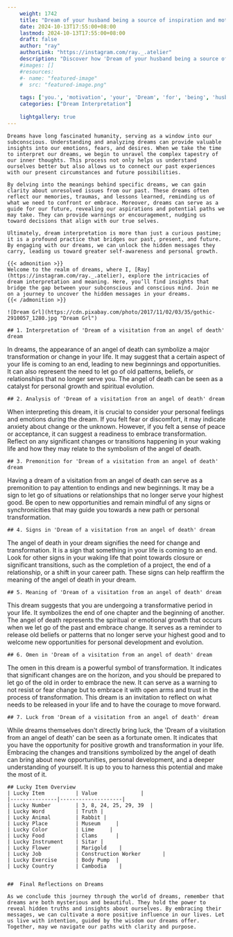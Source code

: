 ```yaml
---
    weight: 1742
    title: "Dream of your husband being a source of inspiration and motivation for you."  # Assuming 'title' column exists
    date: 2024-10-13T17:55:00+08:00
    lastmod: 2024-10-13T17:55:00+08:00
    draft: false
    author: "ray"
    authorLink: "https://instagram.com/ray._.atelier"
    description: "Discover how 'Dream of your husband being a source of inspiration and motivation for you.' can interpret your future and uncover its significant meanings in your life."
    #images: []
    #resources:
    #- name: "featured-image"
    #  src: "featured-image.png"
    
    tags: ['you.', 'motivation', 'your', 'Dream', 'for', 'being', 'husband', 'a', 'inspiration', 'and', 'of', 'source']
    categories: ["Dream Interpretation"]
    
    lightgallery: true
---
```

    
    Dreams have long fascinated humanity, serving as a window into our subconscious. Understanding and analyzing dreams can provide valuable insights into our emotions, fears, and desires. When we take the time to interpret our dreams, we begin to unravel the complex tapestry of our inner thoughts. This process not only helps us understand ourselves better but also allows us to connect our past experiences with our present circumstances and future possibilities.
    
    By delving into the meanings behind specific dreams, we can gain clarity about unresolved issues from our past. These dreams often reflect our memories, traumas, and lessons learned, reminding us of what we need to confront or embrace. Moreover, dreams can serve as a guide for our future, revealing our aspirations and potential paths we may take. They can provide warnings or encouragement, nudging us toward decisions that align with our true selves.
    
    Ultimately, dream interpretation is more than just a curious pastime; it is a profound practice that bridges our past, present, and future. By engaging with our dreams, we can unlock the hidden messages they carry, leading us toward greater self-awareness and personal growth.
    
    {{< admonition >}}
    Welcome to the realm of dreams, where I, [Ray](https://instagram.com/ray._.atelier), explore the intricacies of dream interpretation and meaning. Here, you’ll find insights that bridge the gap between your subconscious and conscious mind. Join me on a journey to uncover the hidden messages in your dreams.
    {{< /admonition >}}
    
    ![Dream Grl](https://cdn.pixabay.com/photo/2017/11/02/03/35/gothic-2910057_1280.jpg "Dream Grl")
    
    ## 1. Interpretation of 'Dream of a visitation from an angel of death' dream
    
In dreams, the appearance of an angel of death can symbolize a major transformation or change in your life. It may suggest that a certain aspect of your life is coming to an end, leading to new beginnings and opportunities. It can also represent the need to let go of old patterns, beliefs, or relationships that no longer serve you. The angel of death can be seen as a catalyst for personal growth and spiritual evolution.
    
    ## 2. Analysis of 'Dream of a visitation from an angel of death' dream
    
When interpreting this dream, it is crucial to consider your personal feelings and emotions during the dream. If you felt fear or discomfort, it may indicate anxiety about change or the unknown. However, if you felt a sense of peace or acceptance, it can suggest a readiness to embrace transformation. Reflect on any significant changes or transitions happening in your waking life and how they may relate to the symbolism of the angel of death.
    
    ## 3. Premonition for 'Dream of a visitation from an angel of death' dream
    
Having a dream of a visitation from an angel of death can serve as a premonition to pay attention to endings and new beginnings. It may be a sign to let go of situations or relationships that no longer serve your highest good. Be open to new opportunities and remain mindful of any signs or synchronicities that may guide you towards a new path or personal transformation.
    
    ## 4. Signs in 'Dream of a visitation from an angel of death' dream
    
The angel of death in your dream signifies the need for change and transformation. It is a sign that something in your life is coming to an end. Look for other signs in your waking life that point towards closure or significant transitions, such as the completion of a project, the end of a relationship, or a shift in your career path. These signs can help reaffirm the meaning of the angel of death in your dream.
    
    ## 5. Meaning of 'Dream of a visitation from an angel of death' dream
    
This dream suggests that you are undergoing a transformative period in your life. It symbolizes the end of one chapter and the beginning of another. The angel of death represents the spiritual or emotional growth that occurs when we let go of the past and embrace change. It serves as a reminder to release old beliefs or patterns that no longer serve your highest good and to welcome new opportunities for personal development and evolution.
    
    ## 6. Omen in 'Dream of a visitation from an angel of death' dream
    
The omen in this dream is a powerful symbol of transformation. It indicates that significant changes are on the horizon, and you should be prepared to let go of the old in order to embrace the new. It can serve as a warning to not resist or fear change but to embrace it with open arms and trust in the process of transformation. This dream is an invitation to reflect on what needs to be released in your life and to have the courage to move forward.
    
    ## 7. Luck from 'Dream of a visitation from an angel of death' dream
    
While dreams themselves don't directly bring luck, the 'Dream of a visitation from an angel of death' can be seen as a fortunate omen. It indicates that you have the opportunity for positive growth and transformation in your life. Embracing the changes and transitions symbolized by the angel of death can bring about new opportunities, personal development, and a deeper understanding of yourself. It is up to you to harness this potential and make the most of it.
    
    ## Lucky Item Overview
    | Lucky Item          | Value              |
    |---------------|--------------------|
    | Lucky Number        | 3, 8, 24, 25, 29, 39  |
    | Lucky Word          | Truth |
    | Lucky Animal        | Rabbit |
    | Lucky Place         | Museum     |
    | Lucky Color         | Lime     |
    | Lucky Food          | Clams      |
    | Lucky Instrument    | Sitar |
    | Lucky Flower        | Marigold    |
    | Lucky Job           | Construction Worker       |
    | Lucky Exercise      | Body Pump  |
    | Lucky Country       | Cambodia    |
    
    
    ##  Final Reflections on Dreams
    
    As we conclude this journey through the world of dreams, remember that dreams are both mysterious and beautiful. They hold the power to reveal hidden truths and insights about ourselves. By embracing their messages, we can cultivate a more positive influence in our lives. Let us live with intention, guided by the wisdom our dreams offer. Together, may we navigate our paths with clarity and purpose.
    